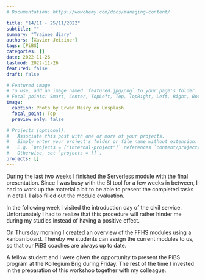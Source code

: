 ```yaml
---
# Documentation: https://wowchemy.com/docs/managing-content/

title: "14/11 - 25/11/2022"
subtitle: ""
summary: "Trainee diary"
authors: [Xavier Jeiziner]
tags: [PiBS]
categories: []
date: 2022-11-26
lastmod: 2022-11-26
featured: false
draft: false

# Featured image
# To use, add an image named `featured.jpg/png` to your page's folder.
# Focal points: Smart, Center, TopLeft, Top, TopRight, Left, Right, BottomLeft, Bottom, BottomRight.
image:
  caption: Photo by Erwan Hesry on Unsplash
  focal_point: Top
  preview_only: false

# Projects (optional).
#   Associate this post with one or more of your projects.
#   Simply enter your project's folder or file name without extension.
#   E.g. `projects = ["internal-project"]` references `content/project/deep-learning/index.md`.
#   Otherwise, set `projects = []`.
projects: []
---
```


During the last two weeks I finished the Serverless module with the final presentation. Since I was busy with the BI tool for a few weeks in between, I had to work up the material a bit to be able to present the completed tasks in detail. I also filled out the module evaluation.

In the following week I visited the introduction day of the civil service. Unfortunately I had to realize that this procedure will rather hinder me during my studies instead of having a positive effect.

On Thursday morning I created an overview of the FFHS modules using a kanban board. Thereby we students can assign the current modules to us, so that our PiBS coaches are always up to date.

A fellow student and I were given the opportunity to present the PiBS program at the Kollegium Brig during Friday. The rest of the time I invested in the preparation of this workshop together with my colleague.

</p><br>
<p></p>

